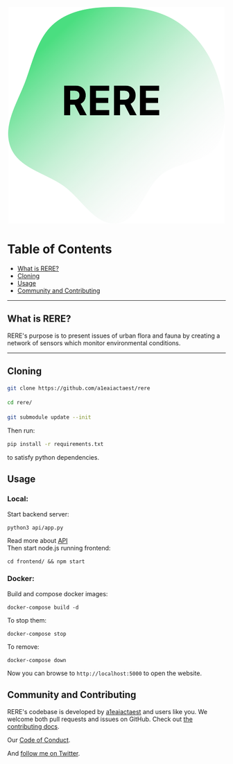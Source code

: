 <p align="center">
  <img width="500" height="500" src="docs/logo.png"> 
</p>

Table of Contents
=======================

* [What is RERE?](#what-is-rere)
* [Cloning](#cloning)
* [Usage](#usage)
* [Community and Contributing](#community-and-contributing)
---

## What is RERE?
RERE's purpose is to present issues of urban flora and fauna by creating a network of sensors which monitor environmental conditions.

---

## Cloning

```sh
git clone https://github.com/a1eaiactaest/rere

cd rere/

git submodule update --init
```

Then run:

```sh
pip install -r requirements.txt
```

to satisfy python dependencies.

## Usage

### Local:

Start backend server:

```
python3 api/app.py
```

Read more about [API](api/README.md)  
Then start node.js running frontend:

```
cd frontend/ && npm start
```

### Docker:
Build and compose docker images:

```
docker-compose build -d
```
To stop them:
```
docker-compose stop
```
To remove:
```
docker-compose down
```

Now you can browse to `http://localhost:5000` to open the website.

## Community and Contributing

RERE's codebase is developed by [a1eaiactaest](https://a1eaiactaest.github.io) and users like you. We welcome both pull requests and issues on GitHub. Check out [the contributing docs](docs/CONTRIBUTING.md).

Our [Code of Conduct](docs/CODE_OF_CONDUCT.md).

And [follow me on Twitter](https://twitter.com/a1eaiactaest).